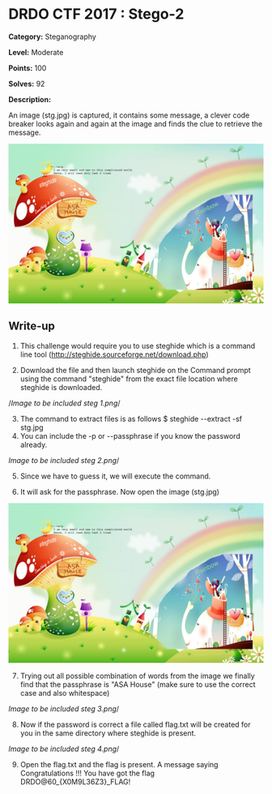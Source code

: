 # DRDO CTF 2017 : Stego-2

**Category:** Steganography

**Level:** Moderate

**Points:** 100

**Solves:** 92

**Description:**

An image (stg.jpg) is captured, it contains some message, a clever code breaker looks again and again at the image and finds the clue to retrieve the message.

![stg.jpg](stg.jpg)

## Write-up

1. This challenge would require you to use steghide which is a command line tool (http://steghide.sourceforge.net/download.php)

2. Download the file and then launch steghide on the Command prompt using the command "steghide" from the exact file location where steghide is downloaded.

/*Image to be included steg 1.png*/

3. The command to extract files is as follows
            $ steghide --extract -sf stg.jpg
4. You can include the -p or --passphrase if you know the password already.

*Image to be included steg 2.png*/

5. Since we have to guess it, we will execute the command.

6. It will ask for the passphrase. Now open the image (stg.jpg)

![stg.jpg](stg.jpg)

7. Trying out all possible combination of words from the image we finally find that the passphrase is "ASA House" (make sure to use the correct case and also whitespace)

*Image to be included steg 3.png*/

8. Now if the password is correct a file called flag.txt will be created for you in the same directory where steghide is present.

*Image to be included steg 4.png*/

9. Open the flag.txt and the flag is present. A message saying 
            Congratulations !!!
            You have got the flag
            DRDO@60_{X0M9L36Z3}_FLAG!
            
